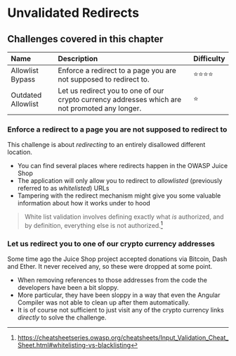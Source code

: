 # Unvalidated Redirects

## Challenges covered in this chapter

| Name               | Description                                                                                    | Difficulty |
|:-------------------|:-----------------------------------------------------------------------------------------------|:-----------|
| Allowlist Bypass   | Enforce a redirect to a page you are not supposed to redirect to.                              | ⭐⭐⭐⭐     |
| Outdated Allowlist | Let us redirect you to one of our crypto currency addresses which are not promoted any longer. | ⭐          |

### Enforce a redirect to a page you are not supposed to redirect to

This challenge is about _redirecting_ to an entirely disallowed
different location.

* You can find several places where redirects happen in the OWASP Juice
  Shop
* The application will only allow you to redirect to _allowlisted_
  (previously referred to as _whitelisted_) URLs
* Tampering with the redirect mechanism might give you some valuable
  information about how it works under to hood

> White list validation involves defining exactly what _is_ authorized,
> and by definition, everything else is not authorized.[^1]

### Let us redirect you to one of our crypto currency addresses

Some time ago the Juice Shop project accepted donations via Bitcoin,
Dash and Ether. It never received any, so these were dropped at some
point.

* When removing references to those addresses from the code the
  developers have been a bit sloppy.
* More particular, they have been sloppy in a way that even the Angular
  Compiler was not able to clean up after them automatically.
* It is of course not sufficient to just visit any of the crypto
  currency links _directly_ to solve the challenge.

[^1]: https://cheatsheetseries.owasp.org/cheatsheets/Input_Validation_Cheat_Sheet.html#whitelisting-vs-blacklisting

